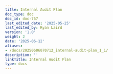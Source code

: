 ```yaml
---
title: Internal Audit Plan
doc_type: doc
doc_id: doc-767
last_edited_date: '2025-05-25'
last_edited_by: Ryan Laird
version: '1.0'
weight: 2
date: '2025-06-12'
aliases:
- /docs/20250606070712_internal-audit-plan_1_1/
description: ''
linkTitle: Internal Audit Plan
type: docs
---
```


